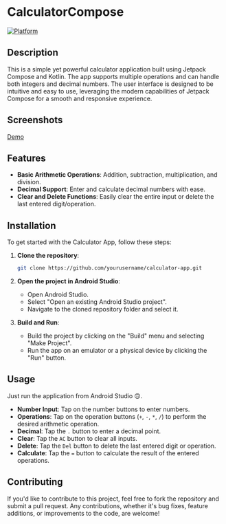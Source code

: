 # CalculatorCompose
[![Platform](https://img.shields.io/badge/platform-android-green)]()

## Description

This is a simple yet powerful calculator application built using Jetpack Compose and Kotlin. The app supports multiple operations and can handle both integers and decimal numbers. The user interface is designed to be intuitive and easy to use, leveraging the modern capabilities of Jetpack Compose for a smooth and responsive experience.

## Screenshots


 [Demo](https://drive.google.com/file/d/1in87cqpDPdW0ZSsGGSiA6Y2HQxYqx8WB/view?usp=sharing)



## Features

- **Basic Arithmetic Operations**: Addition, subtraction, multiplication, and division.
- **Decimal Support**: Enter and calculate decimal numbers with ease.
- **Clear and Delete Functions**: Easily clear the entire input or delete the last entered digit/operation.

## Installation

To get started with the Calculator App, follow these steps:

1. **Clone the repository**:
    ```bash
    git clone https://github.com/yourusername/calculator-app.git
    ```

2. **Open the project in Android Studio**:
    - Open Android Studio.
    - Select "Open an existing Android Studio project".
    - Navigate to the cloned repository folder and select it.

3. **Build and Run**:
    - Build the project by clicking on the "Build" menu and selecting "Make Project".
    - Run the app on an emulator or a physical device by clicking the "Run" button.

## Usage

Just run the application from Android Studio 🙃.

- **Number Input**: Tap on the number buttons to enter numbers.
- **Operations**: Tap on the operation buttons (`+`, `-`, `*`, `/`) to perform the desired arithmetic operation.
- **Decimal**: Tap the `.` button to enter a decimal point.
- **Clear**: Tap the `AC` button to clear all inputs.
- **Delete**: Tap the `Del` button to delete the last entered digit or operation.
- **Calculate**: Tap the `=` button to calculate the result of the entered operations.

## Contributing

If you'd like to contribute to this project, feel free to fork the repository and submit a pull request. Any contributions, whether it's bug fixes, feature additions, or improvements to the code, are welcome!
